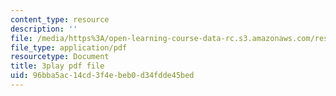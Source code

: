 ```yaml
---
content_type: resource
description: ''
file: /media/https%3A/open-learning-course-data-rc.s3.amazonaws.com/res-10-s95-physics-of-covid-19-transmission-fall-2020/96bba5ac14cd3f4ebeb0d34fdde45bed_nOW0xBef6rg.pdf
file_type: application/pdf
resourcetype: Document
title: 3play pdf file
uid: 96bba5ac-14cd-3f4e-beb0-d34fdde45bed
---
```

